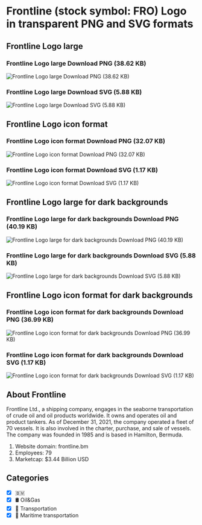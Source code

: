 # Frontline (stock symbol: FRO) Logo in transparent PNG and SVG formats

## Frontline Logo large

### Frontline Logo large Download PNG (38.62 KB)

![Frontline Logo large Download PNG (38.62 KB)](/img/orig/FRO_BIG-f95a974b.png)

### Frontline Logo large Download SVG (5.88 KB)

![Frontline Logo large Download SVG (5.88 KB)](/img/orig/FRO_BIG-2a1db5ee.svg)

## Frontline Logo icon format

### Frontline Logo icon format Download PNG (32.07 KB)

![Frontline Logo icon format Download PNG (32.07 KB)](/img/orig/FRO-91d2fde4.png)

### Frontline Logo icon format Download SVG (1.17 KB)

![Frontline Logo icon format Download SVG (1.17 KB)](/img/orig/FRO-a891f20f.svg)

## Frontline Logo large for dark backgrounds

### Frontline Logo large for dark backgrounds Download PNG (40.19 KB)

![Frontline Logo large for dark backgrounds Download PNG (40.19 KB)](/img/orig/FRO_BIG.D-5cef1c8e.png)

### Frontline Logo large for dark backgrounds Download SVG (5.88 KB)

![Frontline Logo large for dark backgrounds Download SVG (5.88 KB)](/img/orig/FRO_BIG.D-8bcce0e7.svg)

## Frontline Logo icon format for dark backgrounds

### Frontline Logo icon format for dark backgrounds Download PNG (36.99 KB)

![Frontline Logo icon format for dark backgrounds Download PNG (36.99 KB)](/img/orig/FRO.D-0fe08b72.png)

### Frontline Logo icon format for dark backgrounds Download SVG (1.17 KB)

![Frontline Logo icon format for dark backgrounds Download SVG (1.17 KB)](/img/orig/FRO.D-93076e22.svg)

## About Frontline

Frontline Ltd., a shipping company, engages in the seaborne transportation of crude oil and oil products worldwide. It owns and operates oil and product tankers. As of December 31, 2021, the company operated a fleet of 70 vessels. It is also involved in the charter, purchase, and sale of vessels. The company was founded in 1985 and is based in Hamilton, Bermuda.

1. Website domain: frontline.bm
2. Employees: 79
3. Marketcap: $3.44 Billion USD


## Categories
- [x] 🇧🇲
- [x] 🛢 Oil&Gas
- [x] 🚚 Transportation
- [x] 🚢 Maritime transportation
